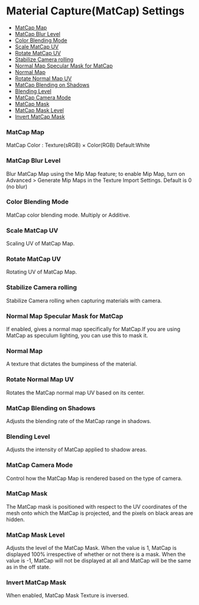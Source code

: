# Material Capture(MatCap) Settings

* [MatCap Map](#matcap-map)
* [MatCap Blur Level](#matcap-blur-level)
* [Color Blending Mode](#color-blending-mode)
* [Scale MatCap UV](#scale-matcap-uv)
* [Rotate MatCap UV](#rotate-matcap-uv)
* [Stabilize Camera rolling](#stabilize-camera-rolling)
* [Normal Map Specular Mask for MatCap](#normal-map-specular-mask-for-matcap)
* [Normal Map](#normal-map)
* [Rotate Normal Map UV](#rotate-normal-map-uv)
* [MatCap Blending on Shadows](#matcap-blending-on-shadows)
* [Blending Level](#blending-level)
* [MatCap Camera Mode](#matcap-camera-mode)
* [MatCap Mask](#matcap-mask)
* [MatCap Mask Level](#matcap-mask-level)
* [Invert MatCap Mask](#invert-matcap-mask)

### MatCap Map
MatCap Color : Texture(sRGB) × Color(RGB) Default:White

### MatCap Blur Level
Blur MatCap Map using the Mip Map feature; to enable Mip Map, turn on Advanced > Generate Mip Maps in the Texture Import Settings. Default is 0 (no blur)

### Color Blending Mode
MatCap color blending mode. Multiply or Additive.

### Scale MatCap UV
Scaling UV of MatCap Map.

### Rotate MatCap UV
Rotating UV of MatCap Map.

### Stabilize Camera rolling
Stabilize Camera rolling when capturing materials with camera.
### Normal Map Specular Mask for MatCap
If enabled, gives a normal map specifically for MatCap.If you are using MatCap as speculum lighting, you can use this to mask it.
### Normal Map
A texture that dictates the bumpiness of the material.
### Rotate Normal Map UV
Rotates the MatCap normal map UV based on its center.

### MatCap Blending on Shadows
Adjusts the blending rate of the MatCap range in shadows.
### Blending Level
Adjusts the intensity of MatCap applied to shadow areas.
### MatCap Camera Mode
Control how the MatCap Map is rendered based on the type of camera.
### MatCap Mask
The MatCap mask is positioned with respect to the UV coordinates of the mesh onto which the MatCap is projected, and the pixels on black areas are hidden.
### MatCap Mask Level
Adjusts the level of the MatCap Mask. When the value is 1, MatCap is displayed 100% irrespective of whether or not there is a mask. When the value is -1, MatCap will not be displayed at all and MatCap will be the same as in the off state.
### Invert MatCap Mask
When enabled, MatCap Mask Texture is inversed.
